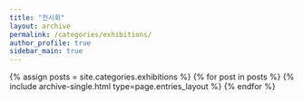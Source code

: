 ```yaml
---
title: "전시회"
layout: archive
permalink: /categories/exhibitions/
author_profile: true
sidebar_main: true
---
```



{% assign posts = site.categories.exhibitions %}
{% for post in posts %} {% include archive-single.html type=page.entries_layout %} {% endfor %}